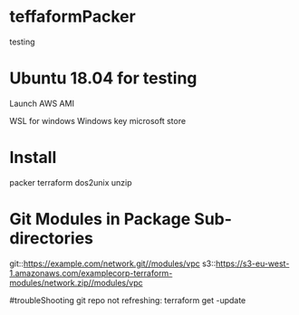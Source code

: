 # teffaformPacker
testing

# Ubuntu 18.04 for testing
Launch AWS AMI

WSL for windows
  Windows key microsoft store
  
# Install
  packer terraform dos2unix unzip
  
# Git Modules in Package Sub-directories
git::https://example.com/network.git//modules/vpc
s3::https://s3-eu-west-1.amazonaws.com/examplecorp-terraform-modules/network.zip//modules/vpc

#troubleShooting
git repo not refreshing: terraform get -update

